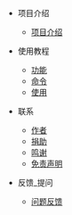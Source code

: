 * 项目介绍

  * [项目介绍](./docs/a-1项目介绍.md)
  
* 使用教程

  * [功能](./docs/b-1功能.md)
  * [命令](./docs/b-2命令.md)
  * [使用](./docs/b-3使用.md)

* 联系

  * [作者](./docs/c-1作者.md)
  * [捐助](./docs/c-2捐助.md)
  * [鸣谢](./docs/c-3鸣谢.md)
  * [免责声明](./docs/c-4免责声明.md)

* 反馈_提问

  * [问题反馈](./docs/d-1问题反馈.md)

  

